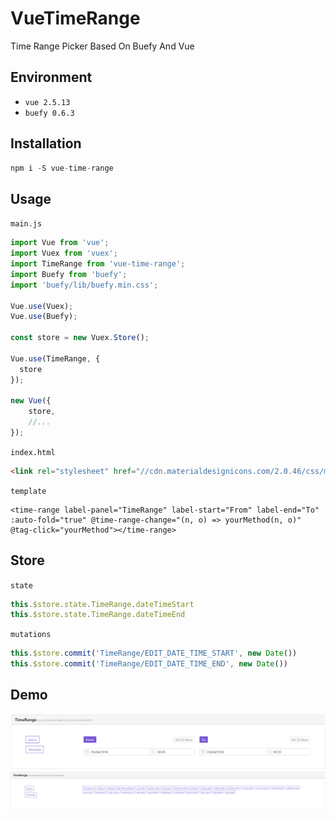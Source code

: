 # VueTimeRange
Time Range Picker Based On Buefy And Vue


## Environment
- `vue 2.5.13`
- `buefy 0.6.3`


## Installation

```javascript
npm i -S vue-time-range
```


## Usage

`main.js`
```javascript
import Vue from 'vue';
import Vuex from 'vuex';
import TimeRange from 'vue-time-range';
import Buefy from 'buefy';
import 'buefy/lib/buefy.min.css';

Vue.use(Vuex);
Vue.use(Buefy);

const store = new Vuex.Store();

Vue.use(TimeRange, {
  store
});

new Vue({
    store,
    //...
});
```

`index.html`
```html
<link rel="stylesheet" href="//cdn.materialdesignicons.com/2.0.46/css/materialdesignicons.min.css">
```

`template`
```vue
<time-range label-panel="TimeRange" label-start="From" label-end="To" :auto-fold="true" @time-range-change="(n, o) => yourMethod(n, o)" @tag-click="yourMethod"></time-range>
```


## Store

`state`
```javascript
this.$store.state.TimeRange.dateTimeStart
this.$store.state.TimeRange.dateTimeEnd
```

`mutations`
```javascript
this.$store.commit('TimeRange/EDIT_DATE_TIME_START', new Date())
this.$store.commit('TimeRange/EDIT_DATE_TIME_END', new Date())
```


## Demo

![](./images/TimeRangeAbsolute.PNG)
![](./images/TimeRangeQuick.PNG)
